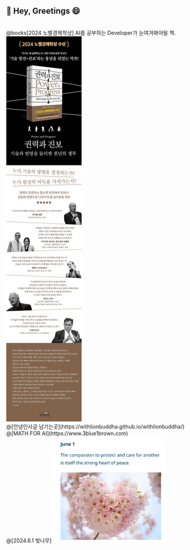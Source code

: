 ## 👋 Hey, Greetings 😄

<br> 
@books[2024 노벨경제학상] AI를 공부하는 Developer가 눈여겨봐야될 책.
<img src="https://github.com/withlionbuddha/notes/blob/e65623f73262e4c968195b286aadb924abc34cf2/books/i9791193166147.jpg" with="300">

<br>
@[안녕인사글 남기는곳](https://withlionbuddha.github.io/withlionbuddha/) <br>
@[MATH FOR AI](https://www.3blue1brown.com) <br>
@[2024.6.1 벚나무] <img src="https://github.com/withlionbuddha/notes/blob/69d3847a9cdf34101d75b771399993cddbf0826e/resources/images/2024-%ED%95%98%ED%8A%B8%EA%BD%83-%EB%B2%9A%EA%BD%83.jpeg" width="300">
